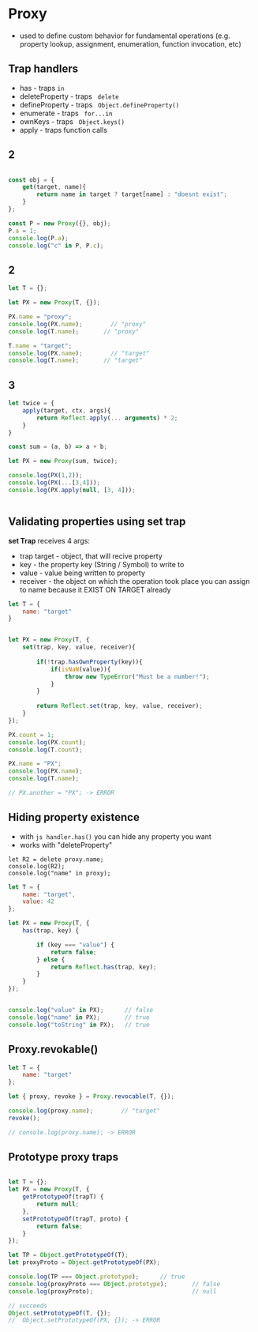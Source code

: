 # Proxy
* used to define custom behavior for fundamental operations (e.g. property lookup, assignment, enumeration, function invocation, etc)

## Trap handlers
* has - traps ```in```
* deleteProperty - traps ``` delete```
* defineProperty - traps ``` Object.defineProperty()```
* enumerate - traps ``` for...in```
* ownKeys - traps ``` Object.keys()```
* apply - traps function calls


## 2
```js

const obj = {
    get(target, name){
        return name in target ? target[name] : "doesnt exist";
    }
};

const P = new Proxy({}, obj);
P.a = 1;
console.log(P.a);
console.log("c" in P, P.c);

```

## 2

```js
let T = {};

let PX = new Proxy(T, {});

PX.name = "proxy";
console.log(PX.name);        // "proxy"
console.log(T.name);       // "proxy"

T.name = "target";
console.log(PX.name);        // "target"
console.log(T.name);       // "target"


```
## 3
```js
let twice = {
    apply(target, ctx, args){
        return Reflect.apply(... arguments) * 2;
    }
}

const sum = (a, b) => a + b;

let PX = new Proxy(sum, twice);

console.log(PX(1,2));
console.log(PX(...[3,4]));
console.log(PX.apply(null, [3, 4]));



```
## Validating properties using set trap
**set Trap** receives 4 args:
* trap target - object, that will recive property
* key - the property key (String / Symbol) to write to
* value - value being written to property
* receiver - the object on which the operation took place
you can assign to name because it EXIST ON TARGET already

```js
let T = {
    name: "target"
}


let PX = new Proxy(T, {
    set(trap, key, value, receiver){
        
        if(!trap.hasOwnProperty(key)){
            if(isNaN(value)){
                throw new TypeError("Must be a number!");
            }
        }
        
        return Reflect.set(trap, key, value, receiver);
    }
});

PX.count = 1;
console.log(PX.count);
console.log(T.count);

PX.name = "PX";
console.log(PX.name);
console.log(T.name);

// PX.another = "PX"; -> ERROR

```


## Hiding property existence
* with ```js handler.has()``` you can hide any property you want
* works with "deleteProperty"

```
let R2 = delete proxy.name;
console.log(R2);               
console.log("name" in proxy);
```

```js
let T = {
    name: "target",
    value: 42
};

let PX = new Proxy(T, {
    has(trap, key) {

        if (key === "value") {
            return false;
        } else {
            return Reflect.has(trap, key);
        }
    }
});


console.log("value" in PX);      // false
console.log("name" in PX);       // true
console.log("toString" in PX);   // true

```


## Proxy.revokable()
```js
let T = {
    name: "target"
};

let { proxy, revoke } = Proxy.revocable(T, {});

console.log(proxy.name);        // "target"
revoke();

// console.log(proxy.name); -> ERROR


```

## Prototype proxy traps


```js

let T = {};
let PX = new Proxy(T, {
    getPrototypeOf(trapT) {
        return null;
    },
    setPrototypeOf(trapT, proto) {
        return false;
    }
});

let TP = Object.getPrototypeOf(T);
let proxyProto = Object.getPrototypeOf(PX);

console.log(TP === Object.prototype);      // true
console.log(proxyProto === Object.prototype);       // false
console.log(proxyProto);                            // null

// succeeds
Object.setPrototypeOf(T, {});
//  Object.setPrototypeOf(PX, {}); -> ERROR
```
